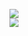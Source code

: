 [![](https://img.shields.io/badge/Made%20With-Github%20Spray-lightgrey.svg?style=for-the-badge&logo=github)](https://github.com/Annihil/github-spray#6248)  
[![](https://i.imgur.com/2DrTn0Z.gif)](https://github.com/Annihil/github-spray)